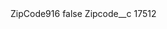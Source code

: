 <?xml version="1.0" encoding="UTF-8"?>
<CustomMetadata xmlns="http://soap.sforce.com/2006/04/metadata" xmlns:xsi="http://www.w3.org/2001/XMLSchema-instance" xmlns:xsd="http://www.w3.org/2001/XMLSchema">
    <label>ZipCode916</label>
    <protected>false</protected>
    <values>
        <field>Zipcode__c</field>
        <value xsi:type="xsd:string">17512</value>
    </values>
</CustomMetadata>
